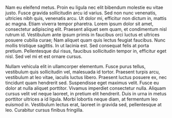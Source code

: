 Nam eu eleifend metus. Proin eu ligula nec elit bibendum molestie eu vitae justo. Fusce gravida sollicitudin arcu id varius. Sed non nunc venenatis, ultricies nibh quis, venenatis arcu. Ut dolor mi, efficitur non dictum in, mattis ac magna. Etiam viverra tempor pharetra. Lorem ipsum dolor sit amet, consectetur adipiscing elit. Praesent aliquet sem quam, et condimentum nisl rutrum id. Vestibulum ante ipsum primis in faucibus orci luctus et ultrices posuere cubilia curae; Nam aliquet quam quis lectus feugiat faucibus. Nunc mollis tristique sagittis. In ut lacinia est. Sed consequat felis at porta pretium. Pellentesque dui risus, faucibus sollicitudin tempor in, efficitur eget nisl. Sed vel mi et est ornare cursus.

Nullam vehicula elit in ullamcorper elementum. Fusce purus tellus, vestibulum quis sollicitudin vel, malesuada id tortor. Praesent turpis arcu, vestibulum at leo vitae, iaculis luctus libero. Praesent luctus posuere ex, nec tincidunt quam hendrerit sed. Suspendisse eget maximus velit. Fusce eu dolor at nulla aliquet porttitor. Vivamus imperdiet consectetur nulla. Aliquam cursus velit vel neque laoreet, in pretium elit hendrerit. Duis in urna in metus porttitor ultrices a id ligula. Morbi lobortis neque diam, at fermentum leo euismod in. Vestibulum lectus erat, laoreet in gravida sed, pellentesque at leo. Curabitur cursus finibus fringilla.